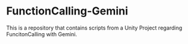 # FunctionCalling-Gemini
This is a repository that contains scripts from a Unity Project regarding FuncitonCalling with Gemini. 
